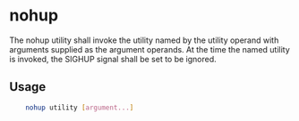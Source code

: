 # nohup
The nohup utility shall invoke the utility named by the utility operand with arguments supplied as the argument operands. At the time the named utility is invoked, the SIGHUP signal shall be set to be ignored.

## Usage
```bash
    nohup utility [argument...]
```
